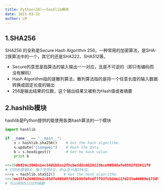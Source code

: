 ```yaml
---
title: Python(28)——hashlib模块
date: 2021-03-31
author: LM
---
```


## 1.SHA256

SHA256 的全称是Secure Hash Algorithm 256，一种常用的加密算法，是SHA-2族算法中的一个，其它的还是SHA222、SHA512等。

- Secure的意思是指算法的输入输出一一对应，且是不可逆的（即只有编码而没有解码）
- Hash Algorithm指的是散列算法，散列算法指的是将一个任意长度的输入数据转换成固定长度的输出
- 256是输出结果的位数，这个输出结果又被称为Hash值或者摘要

## 2.hashlib模块

hashlib是Python提供的能使用各类hash算法的一个模块

```python
import hashlib

if __name__ == "__main__":
    s = hashlib.sha256()    # Get the hash algorithm.
    s.update("jiangwei")    # Hash the data.
    b = s.hexdigest()       # Get he hash value.
    print b
    
>>>36d6824c3942c1ec34d1b5cc2f5cbe3d2c4110223bce905ddafe0592723411f0
# 它的长度是64，每个字符4位，所以总计是256位。
>>>s = hashlib.sha512()    # Get the hash algorithm.
>>>3ee15fe269635e2c05d7e965d97d82b95fefcdf7f937cb14e117d235a440b9e173d90f3c669a5dce21d6b8a20ff2376172d171d0c9d9b1f2670d39aefaab7a10
# 可以得到512位的摘要
```